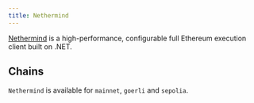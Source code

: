 ```yaml
---
title: Nethermind
---
```


[Nethermind](https://nethermind.io/nethermind-client/) is a high-performance, configurable full Ethereum execution client built on .NET.

## Chains

`Nethermind` is available for `mainnet`, `goerli` and `sepolia`.

